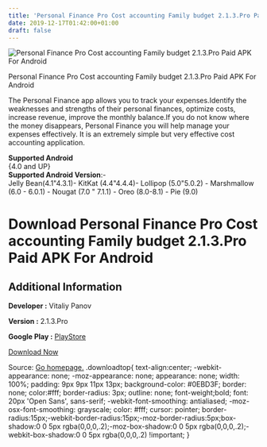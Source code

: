 ```yaml
---
title: 'Personal Finance Pro Cost accounting Family budget 2.1.3.Pro Paid APK For Android'
date: 2019-12-17T01:42:00+01:00
draft: false
---
```


![Personal Finance Pro Cost accounting Family budget 2.1.3.Pro Paid APK For Android](https://i0.wp.com/apkhome.net/wp-content/uploads/2019/11/Personal-Finance-Pro-Cost-accounting-Family-budget-2.1.3.Pro-Paid.png "Personal Finance Pro Cost accounting Family budget 2.1.3.Pro Paid APK For Android")

  

Personal Finance Pro Cost accounting Family budget 2.1.3.Pro Paid APK For Android

The Personal Finance app allows you to track your expenses.Identify the weaknesses and strengths of their personal finances, optimize costs, increase revenue, improve the monthly balance.If you do not know where the money disappears, Personal Finance you will help manage your expenses effectively. It is an extremely simple but very effective cost accounting application.

**Supported Android**  
{4.0 and UP}  
**Supported Android Version**:-  
Jelly Bean(4.1"4.3.1)- KitKat (4.4"4.4.4)- Lollipop (5.0"5.0.2) - Marshmallow (6.0 - 6.0.1) - Nougat (7.0 " 7.1.1) - Oreo (8.0-8.1) - Pie (9.0)

Download Personal Finance Pro Cost accounting Family budget 2.1.3.Pro Paid APK For Android
==========================================================================================

Additional Information
----------------------

**Developer :** Vitaliy Panov

**Version :** 2.1.3.Pro

**Google Play :** [PlayStore](https://play.google.com/store/apps/details?id=vitalypanov.personalaccounting.pro&hl=en)

  

[Download Now](https://store4app.co/post/personal-finance-pro-cost-accounting-family-budget-2-1-3-pro-paid-apk-for-android_1574586992)

  
Source: [Go homepage.](https://store4app.co/post/personal-finance-pro-cost-accounting-family-budget-2-1-3-pro-paid-apk-for-android_1574586992) .downloadtop{ text-align:center; -webkit-appearance: none; -moz-appearance: none; appearance: none; width: 100%; padding: 9px 9px 11px 13px; background-color: #0EBD3F; border: none; color:#fff; border-radius: 3px; outline: none; font-weight;bold; font: 20px 'Open Sans', sans-serif; -webkit-font-smoothing: antialiased; -moz-osx-font-smoothing: grayscale; color: #fff; cursor: pointer; border-radius:15px;-webkit-border-radius:15px;-moz-border-radius:5px;box-shadow:0 0 5px rgba(0,0,0,.2);-moz-box-shadow:0 0 5px rgba(0,0,0,.2);-webkit-box-shadow:0 0 5px rgba(0,0,0,.2) !important; }